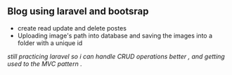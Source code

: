 <h2>Blog using laravel and bootsrap </h2>
<ul>
    <li>create read update and delete postes</li>
    <li>Uploading image's path into database and saving the  images into a folder with a unique id</li>
</ul>
<p>
    <i>
        still practicing laravel so i can handle CRUD operations better , and getting used to the MVC pattern .
    </i>
</p>
